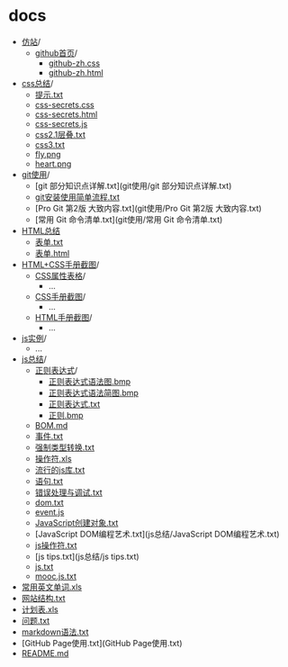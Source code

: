 # docs
- [仿站](仿站/)/
	- [github首页](仿站/github首页/)/
		- [github-zh.css](仿站/github首页/github-zh.css)
		- [github-zh.html](/docs/仿站/github首页/github-zh.html)
- [css总结](css总结/)/
	- [提示.txt](css总结/提示.txt)
	- [css-secrets.css](css总结/css-secrets.css)
	- [css-secrets.html](css总结/css-secrets.html)
	- [css-secrets.js](css总结/css-secrets.js)
	- [css2.1层叠.txt](css总结/css2.1层叠.txt)
	- [css3.txt](css总结/css3.txt)
	- [fly.png](css总结/fly.png)
	- [heart.png](css总结/heart.png)
- [git使用](git使用/)/
	- [git 部分知识点详解.txt](git使用/git 部分知识点详解.txt)
	- [git安装使用简单流程.txt](git使用/git安装使用简单流程.txt)
	- [Pro Git 第2版 大致内容.txt](git使用/Pro Git 第2版 大致内容.txt)
	- [常用 Git 命令清单.txt](git使用/常用 Git 命令清单.txt)
- [HTML总结](HTML总结/)
	- [表单.txt](HTML总结/表单.txt)
	- [表单.html](HTML总结/表单.html)
- [HTML+CSS手册截图](HTML+CSS手册截图/)/
	- [CSS属性表格](HTML+CSS手册截图/CSS属性表格/)/
		- ...
	- [CSS手册截图](HTML+CSS手册截图/CSS手册截图/)/
		- ...
	- [HTML手册截图](HTML+CSS手册截图/HTML手册截图/)/
		- ...
- [js实例](js实例/)/
	- ...
- [js总结](js总结/)/
	- [正则表达式](js总结/正则表达式/)/
		- [正则表达式语法图.bmp](js总结/正则表达式/正则表达式语法图.bmp)
		- [正则表达式语法简图.bmp](js总结/正则表达式/正则表达式语法简图.bmp)
		- [正则表达式.txt](js总结/正则表达式/正则表达式.txt)
		- [正则.bmp](js总结/正则表达式/正则.bmp)
	- [BOM.md](js总结/BOM.md)
	- [事件.txt](js总结/事件.txt)
	- [强制类型转换.txt](js总结/强制类型转换.txt)
	- [操作符.xls](js总结/操作符.xls)
	- [流行的js库.txt](js总结/流行的js库.txt)
	- [语句.txt](js总结/语句.txt)
	- [错误处理与调试.txt](js总结/错误处理与调试.txt)
	- [dom.txt](js总结/dom.txt)
	- [event.js](js总结/event.js)
	- [JavaScript创建对象.txt](js总结/JavaScript创建对象.txt)
	- [JavaScript DOM编程艺术.txt](js总结/JavaScript DOM编程艺术.txt)
	- [js操作符.txt](js总结/js操作符.txt)
	- [js tips.txt](js总结/js tips.txt)
	- [js.txt](js总结/js.txt)
	- [mooc.js.txt](js总结/mooc.js.txt)
- [常用英文单词.xls](常用英文单词.xls)
- [网站结构.txt](网站结构.txt)
- [计划表.xls](计划表.xls)
- [问题.txt](问题.txt)
- [markdown语法.txt](markdown语法.txt)
- [GitHub Page使用.txt](GitHub Page使用.txt)
- [README.md](README.md)
